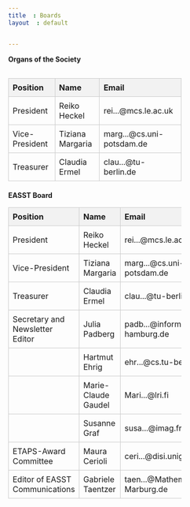 ```yaml
---
title  : Boards
layout  : default


---
```

<b> Organs of the Society </b>
<div style="overflow-x:auto;">
<table>
  <tr>
    <th>Position</th>
    <th>Name</th>
    <th>Email</th>
  </tr>
  <tr>
    <td>President</td>
    <td>Reiko Heckel</td>
    <td>rei...@mcs.le.ac.uk</td>
  </tr>
  <tr>
    <td>Vice-President</td>
    <td>Tiziana Margaria</td>
    <td>marg...@cs.uni-potsdam.de</td>
  </tr>
  <tr>
    <td>Treasurer</td>
    <td>Claudia Ermel</td>
    <td>clau...@tu-berlin.de</td>
  </tr>
  </table>

   <b> EASST Board </b>

  <table>
  <tr>
    <th>Position</th>
    <th>Name</th>
    <th>Email</th>
  </tr>
   <tr>
    <td>President</td>
    <td>Reiko Heckel</td>
    <td>rei...@mcs.le.ac.uk</td>
  </tr>
  <tr>
    <td>Vice-President</td>
    <td>Tiziana Margaria</td>
    <td>marg...@cs.uni-potsdam.de</td>
  </tr>
  <tr>
    <td>Treasurer</td>
    <td>Claudia Ermel</td>
    <td>clau...@tu-berlin.de</td>
  </tr>
   <tr>
    <td>Secretary and Newsletter Editor</td>
    <td>Julia Padberg</td>
    <td>padb...@informatik.haw-hamburg.de</td>
  </tr>

  <tr>
    <td></td>
    <td>Hartmut Ehrig</td>
    <td>ehr...@cs.tu-berlin.de</td>
  </tr>
  <tr>
    <td></td>
    <td>Marie-Claude Gaudel</td>
    <td>Mari...@lri.fi</td>
  </tr>
  <tr>
    <td></td>
    <td>Susanne Graf</td>
    <td>susa...@imag.fr</td>
  </tr>
  <tr>
    <td>ETAPS-Award Committee</td>
    <td>Maura Cerioli</td>
    <td>ceri...@disi.unige.it</td>
  </tr>
  <tr>
    <td>Editor of EASST Communications</td>
    <td>Gabriele Taentzer</td>
    <td>taen...@Mathematik.Uni-Marburg.de</td>
  </tr>
</table> 
<style>
  /* Styles for the table */
  table {
    width: 70%;
    border-collapse: collapse;
    margin-bottom: 20px;
  }
 th,
  td {
    border: 1px solid #ccc;
    padding: 8px;
    text-align: left;
  }
th {
    background-color: #f2f2f2;
  }
/* Styles for responsiveness */
  @media (max-width: 768px) {
    table {
      font-size: 14px;
    }
 th,
    td {
      padding: 5px;
    }
 th {
      font-weight: bold;
    }
  }
</style>

